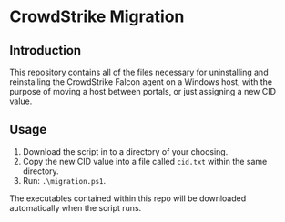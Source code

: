 # CrowdStrike Migration

## Introduction
This repository contains all of the files necessary for uninstalling and reinstalling the CrowdStrike Falcon agent on a Windows host, with the purpose of moving a host between portals, or just assigning a new CID value.



## Usage
1. Download the script in to a directory of your choosing.
2. Copy the new CID value into a file called `cid.txt` within the same directory.
3. Run: `.\migration.ps1`.

The executables contained within this repo will be downloaded automatically when the script runs.

